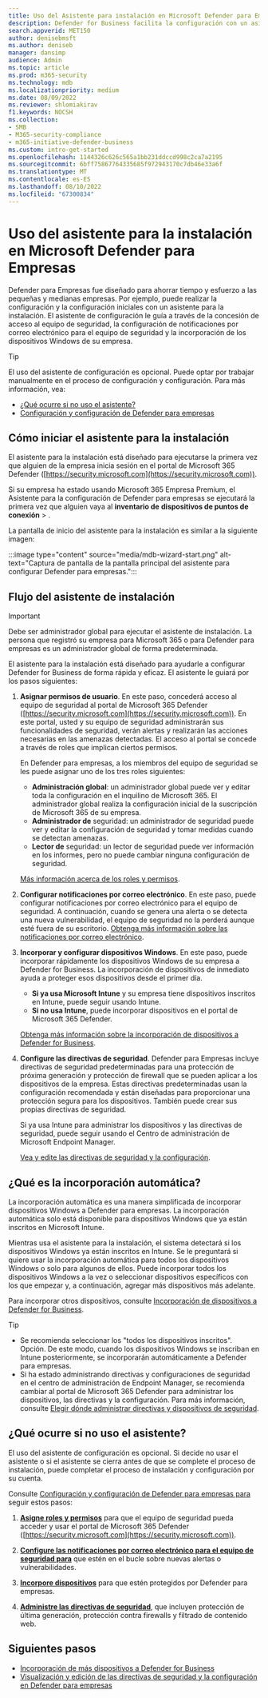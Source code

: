 ```yaml
---
title: Uso del Asistente para instalación en Microsoft Defender para Empresas
description: Defender for Business facilita la configuración con un asistente que se ejecuta la primera vez que usa Defender para empresas. Vea cómo funciona el asistente para la instalación.
search.appverid: MET150
author: denisebmsft
ms.author: deniseb
manager: dansimp
audience: Admin
ms.topic: article
ms.prod: m365-security
ms.technology: mdb
ms.localizationpriority: medium
ms.date: 08/09/2022
ms.reviewer: shlomiakirav
f1.keywords: NOCSH
ms.collection:
- SMB
- M365-security-compliance
- m365-initiative-defender-business
ms.custom: intro-get-started
ms.openlocfilehash: 1144326c626c565a1bb231ddccd998c2ca7a2195
ms.sourcegitcommit: 6bff75867764335685f972943170c7db46e33a6f
ms.translationtype: MT
ms.contentlocale: es-ES
ms.lasthandoff: 08/10/2022
ms.locfileid: "67300834"
---
```

# <a name="use-the-setup-wizard-in-microsoft-defender-for-business"></a>Uso del asistente para la instalación en Microsoft Defender para Empresas

Defender para Empresas fue diseñado para ahorrar tiempo y esfuerzo a las pequeñas y medianas empresas. Por ejemplo, puede realizar la configuración y la configuración iniciales con un asistente para la instalación. El asistente de configuración le guía a través de la concesión de acceso al equipo de seguridad, la configuración de notificaciones por correo electrónico para el equipo de seguridad y la incorporación de los dispositivos Windows de su empresa.


> [!TIP]
> El uso del asistente de configuración es opcional. Puede optar por trabajar manualmente en el proceso de configuración y configuración. Para más información, vea:
> - [¿Qué ocurre si no uso el asistente?](#what-happens-if-i-dont-use-the-wizard)
> - [Configuración y configuración de Defender para empresas](mdb-setup-configuration.md)

## <a name="how-to-start-the-setup-wizard"></a>Cómo iniciar el asistente para la instalación

El asistente para la instalación está diseñado para ejecutarse la primera vez que alguien de la empresa inicia sesión en el portal de Microsoft 365 Defender ([https://security.microsoft.com](https://security.microsoft.com)). 

Si su empresa ha estado usando Microsoft 365 Empresa Premium, el Asistente para la configuración de Defender para empresas se ejecutará la primera vez que alguien vaya al **inventario de** **dispositivos de puntos de conexión** > . 

La pantalla de inicio del asistente para la instalación es similar a la siguiente imagen:

:::image type="content" source="media/mdb-wizard-start.png" alt-text="Captura de pantalla de la pantalla principal del asistente para configurar Defender para empresas.":::

## <a name="the-setup-wizard-flow"></a>Flujo del asistente de instalación

> [!IMPORTANT]
> Debe ser administrador global para ejecutar el asistente de instalación. La persona que registró su empresa para Microsoft 365 o para Defender para empresas es un administrador global de forma predeterminada.

El asistente para la instalación está diseñado para ayudarle a configurar Defender for Business de forma rápida y eficaz. El asistente le guiará por los pasos siguientes:

1. **Asignar permisos de usuario**. En este paso, concederá acceso al equipo de seguridad al portal de Microsoft 365 Defender ([https://security.microsoft.com](https://security.microsoft.com)). En este portal, usted y su equipo de seguridad administrarán sus funcionalidades de seguridad, verán alertas y realizarán las acciones necesarias en las amenazas detectadas. El acceso al portal se concede a través de roles que implican ciertos permisos.

   En Defender para empresas, a los miembros del equipo de seguridad se les puede asignar uno de los tres roles siguientes:<br/>
   
   - **Administración global**: un administrador global puede ver y editar toda la configuración en el inquilino de Microsoft 365. El administrador global realiza la configuración inicial de la suscripción de Microsoft 365 de su empresa. 
   - **Administrador de** seguridad: un administrador de seguridad puede ver y editar la configuración de seguridad y tomar medidas cuando se detectan amenazas.
   - **Lector de** seguridad: un lector de seguridad puede ver información en los informes, pero no puede cambiar ninguna configuración de seguridad. 

   [Más información acerca de los roles y permisos](mdb-roles-permissions.md). 

2. **Configurar notificaciones por correo electrónico**. En este paso, puede configurar notificaciones por correo electrónico para el equipo de seguridad. A continuación, cuando se genera una alerta o se detecta una nueva vulnerabilidad, el equipo de seguridad no la perderá aunque esté fuera de su escritorio. [Obtenga más información sobre las notificaciones por correo electrónico](mdb-email-notifications.md). 

3. **Incorporar y configurar dispositivos Windows**. En este paso, puede incorporar rápidamente los dispositivos Windows de su empresa a Defender for Business. La incorporación de dispositivos de inmediato ayuda a proteger esos dispositivos desde el primer día. 

   - **Si ya usa Microsoft Intune** y su empresa tiene dispositivos inscritos en Intune, puede seguir usando Intune. 
   - **Si no usa Intune**, puede incorporar dispositivos en el portal de Microsoft 365 Defender. 
   
   [Obtenga más información sobre la incorporación de dispositivos a Defender for Business](mdb-onboard-devices.md).
   
4. **Configure las directivas de seguridad**. Defender para Empresas incluye directivas de seguridad predeterminadas para una protección de próxima generación y protección de firewall que se pueden aplicar a los dispositivos de la empresa. Estas directivas predeterminadas usan la configuración recomendada y están diseñadas para proporcionar una protección segura para los dispositivos. También puede crear sus propias directivas de seguridad. 

   Si ya usa Intune para administrar los dispositivos y las directivas de seguridad, puede seguir usando el Centro de administración de Microsoft Endpoint Manager.

   [Vea y edite las directivas de seguridad y la configuración](mdb-configure-security-settings.md).

## <a name="what-is-automatic-onboarding"></a>¿Qué es la incorporación automática?

La incorporación automática es una manera simplificada de incorporar dispositivos Windows a Defender para empresas. La incorporación automática solo está disponible para dispositivos Windows que ya están inscritos en Microsoft Intune. 

Mientras usa el asistente para la instalación, el sistema detectará si los dispositivos Windows ya están inscritos en Intune. Se le preguntará si quiere usar la incorporación automática para todos los dispositivos Windows o solo para algunos de ellos. Puede incorporar todos los dispositivos Windows a la vez o seleccionar dispositivos específicos con los que empezar y, a continuación, agregar más dispositivos más adelante. 

Para incorporar otros dispositivos, consulte [Incorporación de dispositivos a Defender for Business](mdb-onboard-devices.md).

> [!TIP]
> - Se recomienda seleccionar los "todos los dispositivos inscritos". Opción. De este modo, cuando los dispositivos Windows se inscriban en Intune posteriormente, se incorporarán automáticamente a Defender para empresas. 
> - Si ha estado administrando directivas y configuraciones de seguridad en el centro de administración de Endpoint Manager, se recomienda cambiar al portal de Microsoft 365 Defender para administrar los dispositivos, las directivas y la configuración. Para más información, consulte [Elegir dónde administrar directivas y dispositivos de seguridad](mdb-configure-security-settings.md#choose-where-to-manage-security-policies-and-devices).

## <a name="what-happens-if-i-dont-use-the-wizard"></a>¿Qué ocurre si no uso el asistente?

El uso del asistente de configuración es opcional. Si decide no usar el asistente o si el asistente se cierra antes de que se complete el proceso de instalación, puede completar el proceso de instalación y configuración por su cuenta. 

Consulte [Configuración y configuración de Defender para empresas para](mdb-setup-configuration.md) seguir estos pasos:

1. **[Asigne roles y permisos](mdb-roles-permissions.md)** para que el equipo de seguridad pueda acceder y usar el portal de Microsoft 365 Defender ([https://security.microsoft.com](https://security.microsoft.com)).

2. **[Configure las notificaciones por correo electrónico para el equipo de seguridad para](mdb-email-notifications.md)** que estén en el bucle sobre nuevas alertas o vulnerabilidades.

3. **[Incorpore dispositivos](mdb-onboard-devices.md)** para que estén protegidos por Defender para empresas.

4. **[Administre las directivas de seguridad](mdb-configure-security-settings.md)**, que incluyen protección de última generación, protección contra firewalls y filtrado de contenido web.

## <a name="next-steps"></a>Siguientes pasos

- [Incorporación de más dispositivos a Defender for Business](mdb-onboard-devices.md)
- [Visualización y edición de las directivas de seguridad y la configuración en Defender para empresas](mdb-configure-security-settings.md)